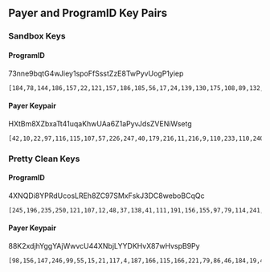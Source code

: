 ## Payer and ProgramID Key Pairs
### Sandbox Keys
#### ProgramID
73nne9bqtG4wJiey1spoFfSsstZzE8TwPyvUogP1yiep

```
[184,78,144,186,157,22,121,157,186,185,56,17,24,139,130,175,108,89,132,251,16,95,114,137,111,209,63,203,199,64,37,131,89,221,13,249,235,249,120,74,80,5,67,85,44,193,144,125,96,229,203,157,53,8,163,149,225,69,92,99,68,64,91,149]
```

#### Payer Keypair
HXtBm8XZbxaTt41uqaKhwUAa6Z1aPyvJdsZVENiWsetg

```
[42,10,22,97,116,115,107,57,226,247,40,179,216,11,216,9,110,233,110,240,85,78,144,173,253,79,75,12,175,216,43,214,245,164,74,111,54,131,150,17,113,31,4,20,159,81,221,64,109,212,188,82,203,134,242,13,210,177,22,8,166,44,126,233]
```


### Pretty Clean Keys
#### ProgramID
4XNQDi8YPRdUcosLREh8ZC97SMxFskJ3DC8weboBCqQc

```
[245,196,235,250,121,107,12,48,37,138,41,111,191,156,155,97,79,114,241,164,100,15,23,170,155,225,171,94,201,159,10,157,52,90,174,183,23,97,175,251,13,94,201,108,176,239,124,106,205,4,132,9,25,40,233,174,142,111,221,153,20,186,18,49]
```

#### Payer Keypair
88K2xdjhYggYAjWwvcU44XNbjLYYDKHvX87wHvspB9Py

```
[98,156,147,246,99,55,15,21,117,4,187,166,115,166,221,79,86,46,184,19,41,37,75,55,204,195,46,174,200,1,165,117,105,225,67,215,130,231,154,212,253,226,213,42,232,7,156,93,50,132,187,17,73,172,85,5,165,191,201,12,32,175,212,84]
```
